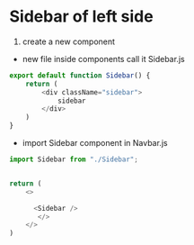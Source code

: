 # Sidebar of left side

1. create a new component
- new file inside components
call it Sidebar.js

```js
export default function Sidebar() {
    return (
        <div className="sidebar">
            sidebar
        </div>
    )
}
```
- import Sidebar component in Navbar.js

```js
import Sidebar from "./Sidebar";


return (
    <>

      <Sidebar />
       </>
    </>
)
```

